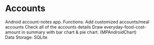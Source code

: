 # Accounts
Android account-notes app.
Functions:
  Add customized accounts/meal accounts
  Check all of the accounts details
  Draw everyday-food-cost-amount in summary with bar chart & pie chart. (MPAndroidChart)  
Data Storage: SQLite
